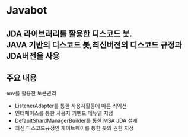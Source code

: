 # Javabot
JDA 라이브러리를 활용한 디스코드 봇.<br>
JAVA 기반의 디스코드 봇,최신버전의 디스코드 규정과 JDA버전을 사용
---
## 주요 내용

env를 활용한 토큰관리
- ListenerAdapter를 통한 사용자활동에 따른 리엑션
- 인터페이스를 통한 사용자 커멘드 메뉴얼 지정
- DefaultShardManagerBuilder를 통한 MSA JDA 설계
- 최신 디스코드규정인 게이트웨이를 통한 봇의 권한 지정